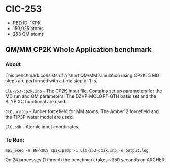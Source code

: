 # ClC-253

* PBD ID: 1KPK
* 150,925 atoms
* 253 QM atoms

## QM/MM CP2K Whole Application benchmark

### About

This benchmark consists of a short QM/MM simulation using CP2K. 
5 MD steps are performed with a time step of 1 fs.



``ClC-253-cp2k.inp`` - The CP2K input file. Contains set up parameters for the MD run 
and QM parameters. The DZVP-MOLOPT-GTH basis set and the BLYP XC functional are used.

``ClC.prmtop`` - Amber forcefield for MM atoms. The Amber12 forcefield and
the TIP3P water model are used.

``ClC.pdb`` - Atomic input coordinates.




### To Run: 

    mpi_exec -n $NPROCS cp2k.psmp -i ClC-253-cp2k.inp -o output.log

On 24 processes (1 thread) the benchmark  takes ~350 seconds on ARCHER